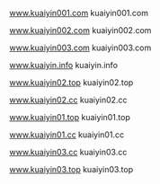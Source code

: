 www.kuaiyin001.com kuaiyin001.com

www.kuaiyin002.com kuaiyin002.com

www.kuaiyin003.com kuaiyin003.com

www.kuaiyin.info kuaiyin.info

www.kuaiyin02.top kuaiyin02.top

www.kuaiyin02.cc kuaiyin02.cc

www.kuaiyin01.top kuaiyin01.top

www.kuaiyin01.cc kuaiyin01.cc

www.kuaiyin03.cc kuaiyin03.cc

www.kuaiyin03.top kuaiyin03.top

